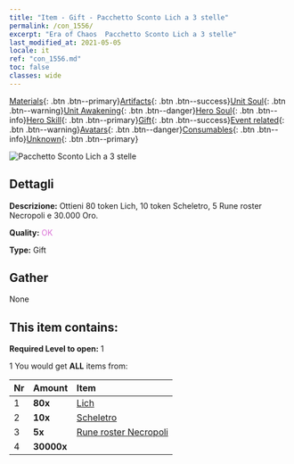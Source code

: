 ```yaml
---
title: "Item - Gift - Pacchetto Sconto Lich a 3 stelle"
permalink: /con_1556/
excerpt: "Era of Chaos  Pacchetto Sconto Lich a 3 stelle"
last_modified_at: 2021-05-05
locale: it
ref: "con_1556.md"
toc: false
classes: wide
---
```

 [Materials](/ItemsIT/){: .btn .btn--primary}[Artifacts](/ItemsIT/Artifacts/){: .btn .btn--success}[Unit Soul](/ItemsIT/UnitSoul/){: .btn .btn--warning}[Unit Awakening](/ItemsIT/UnitAwakening/){: .btn .btn--danger}[Hero Soul](/ItemsIT/HeroSoul/){: .btn .btn--info}[Hero Skill](/ItemsIT/HeroSkill/){: .btn .btn--primary}[Gift](/ItemsIT/Gift/){: .btn .btn--success}[Event related](/ItemsIT/Events/){: .btn .btn--warning}[Avatars](/ItemsIT/Avatars/){: .btn .btn--danger}[Consumables](/ItemsIT/Consumables/){: .btn .btn--info}[Unknown](/ItemsIT/Unknown/){: .btn .btn--primary}

 ![Pacchetto Sconto Lich a 3 stelle](/images/t/i_907167.png)

## Dettagli
 **Descrizione:** Ottieni 80 token Lich, 10 token Scheletro, 5 Rune roster Necropoli e 30.000 Oro.

 **Quality:** <span style="color: #DA70D6">OK</span>

 **Type:** Gift

## Gather

  None

## This item contains:

 **Required Level to open:** 1

 1 You would get **ALL** items  from:

  | Nr | Amount |     Item    |
  |:---|:-------|:------------|
  | 1 |  **80x** | [Lich](/ItemsIT/unt_212/) |  | 
  | 2 |  **10x** | [Scheletro](/ItemsIT/unt_208/) |  | 
  | 3 |  **5x** | [Rune roster Necropoli](/ItemsIT/con_755/) |  | 
  | 4 |  **30000x** | <i class="fas fa-coins"/> |  | 
